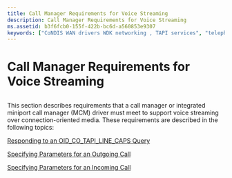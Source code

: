 ```yaml
---
title: Call Manager Requirements for Voice Streaming
description: Call Manager Requirements for Voice Streaming
ms.assetid: b3f6fcb0-155f-422b-bc6d-a560853e9307
keywords: ["CoNDIS WAN drivers WDK networking , TAPI services", "telephonic services WDK WAN , voice streaming", "CoNDIS TAPI WDK networking , voice streaming", "voice streaming WDK networking", "call managers WDK networking , voice streaming", "miniport call managers WDK networking , voice streaming", "MCMs WDK networking , voice streaming", "calls WDK CoNDIS WAN"]
---
```


# Call Manager Requirements for Voice Streaming


## <a href="" id="ddk-call-manager-requirements-for-voice-streaming-ng"></a>


This section describes requirements that a call manager or integrated miniport call manager (MCM) driver must meet to support voice streaming over connection-oriented media. These requirements are described in the following topics:

[Responding to an OID\_CO\_TAPI\_LINE\_CAPS Query](responding-to-an-oid-co-tapi-line-caps-query.md)

[Specifying Parameters for an Outgoing Call](specifying-parameters-for-an-outgoing-call.md)

[Specifying Parameters for an Incoming Call](specifying-parameters-for-an-incoming-call.md)

 

 





